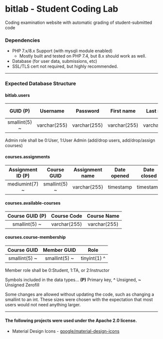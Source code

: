 # bitlab - Student Coding Lab
Coding examination website with automatic grading of student-submitted code

### Dependencies
- PHP 7.x/8.x Support (with mysqli module enabled)
  - Mostly built and tested on PHP 7.4, but 8.x should work as well.
- Database (for user data, submissions, etc)
- SSL/TLS cert not required, but highly recommended.

---
### Expected Database Structure

#### bitlab.users
| GUID (P) | Username | Password | First name | Last name | Admin Role | Date Updated | Last Seen |
|:-----:|:-----:|:-----:|:-----:|:-----:|:-----:|:-----:|:-----:|
|smallint(5) ~|varchar(255)|varchar(255)|varchar(255)|varchar(255)|tinyint(1) ^|timestamp|timestamp|

Admin role shall be 0:User, 1:User Admin (add/drop users, add/drop/assign courses)

#### courses.assignments
| Assignment ID (P)| Course GUID | Assignment name | Date opened | Date closed |
|:-----:|:-----:|:-----:|:-----:|:-----:|
|mediumint(7) ~|smallint(5) ~|varchar(255)|timestamp|timestamp|

#### courses.available-courses
| Course GUID (P) | Course Code | Course Name |
|:-----:|:-----:|:-----:|
|smallint(5) ~|varchar(255)|varchar(255)|

#### courses.course-membership
| Course GUID | Member GUID | Role |
|:-----:|:-----:|:-----:|
|smallint(5) ~|smallint(5) ~|tinyint(1) ^|

Member role shall be 0:Student, 1:TA, or 2:Instructor

Symbols included in the data types...
**(P)** Primary key,
**^** Unsigned,
**~** Unsigned Zerofill

Some changes are allowed without updating the code, such as changing a smallint to an int. These sizes were chosen with the expectation that most users would not need anything larger.

---

#### The following projects were used under the Apache 2.0 license.
- Material Design Icons - [google/material-design-icons](https://github.com/google/material-design-icons)